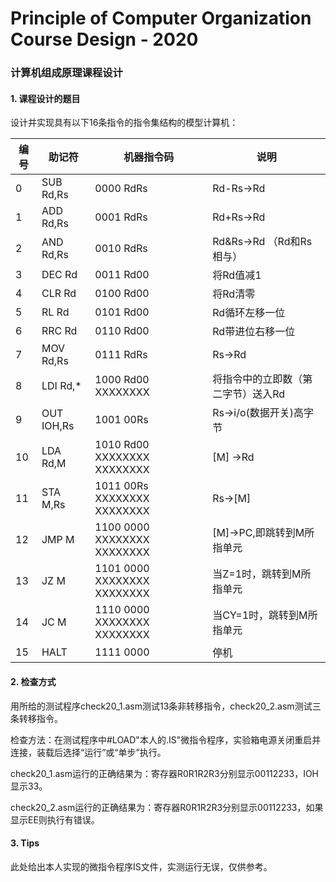 # Principle of Computer Organization Course Design - 2020
### 计算机组成原理课程设计

#### 1. 课程设计的题目

设计并实现具有以下16条指令的指令集结构的模型计算机：

| 编号 | 助记符       | 机器指令码                       | 说明                               |
| ---- | ------------ | -------------------------------- | ---------------------------------- |
| 0    | SUB  Rd,Rs   | 0000  RdRs                       | Rd-Rs→Rd                           |
| 1    | ADD Rd,Rs    | 0001  RdRs                       | Rd+Rs→Rd                           |
| 2    | AND Rd,Rs    | 0010  RdRs                       | Rd&Rs→Rd （Rd和Rs相与）            |
| 3    | DEC Rd       | 0011  Rd00                       | 将Rd值减1                          |
| 4    | CLR Rd       | 0100  Rd00                       | 将Rd清零                           |
| 5    | RL Rd        | 0101  Rd00                       | Rd循环左移一位                     |
| 6    | RRC Rd       | 0110  Rd00                       | Rd带进位右移一位                   |
| 7    | MOV Rd,Rs    | 0111  RdRs                       | Rs→Rd                              |
| 8    | LDI  Rd,*    | 1000  Rd00  XXXXXXXX             | 将指令中的立即数（第二字节）送入Rd |
| 9    | OUT   IOH,Rs | 1001 00Rs                        | Rs→i/o(数据开关)高字节             |
| 10   | LDA   Rd,M   | 1010  Rd00  XXXXXXXX    XXXXXXXX | [M] →Rd                            |
| 11   | STA   M,Rs   | 1011  00Rs  XXXXXXXX  XXXXXXXX   | Rs→[M]                             |
| 12   | JMP M        | 1100  0000  XXXXXXXX  XXXXXXXX   | [M]→PC,即跳转到M所指单元           |
| 13   | JZ M         | 1101  0000  XXXXXXXX  XXXXXXXX   | 当Z=1时，跳转到M所指单元           |
| 14   | JC M         | 1110  0000  XXXXXXXX  XXXXXXXX   | 当CY=1时，跳转到M所指单元          |
| 15   | HALT         | 1111  0000                       | 停机                               |



#### 2. 检查方式

用所给的测试程序check20_1.asm测试13条非转移指令，check20_2.asm测试三条转移指令。

检查方法：在测试程序中#LOAD"本人的.IS"微指令程序，实验箱电源关闭重启并连接，装载后选择“运行”或“单步”执行。

check20_1.asm运行的正确结果为：寄存器R0R1R2R3分别显示00112233，IOH显示33。

check20_2.asm运行的正确结果为：寄存器R0R1R2R3分别显示00112233，如果显示EE则执行有错误。



#### 3. Tips

此处给出本人实现的微指令程序IS文件，实测运行无误，仅供参考。
